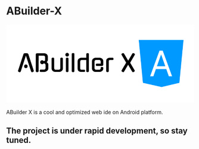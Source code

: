 # ABuilder-X
![ic_header.png](static/img/ic_header.png)

ABuilder X is a cool and optimized web ide on Android platform.

## The project is under rapid development, so stay tuned.